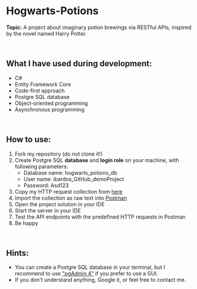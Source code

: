 # Hogwarts-Potions

**Topic:** A project about imaginary potion brewings via RESTful APIs, inspired by the novel named Harry Potter.

<br>

## What I have used during development:
- C#
- Entity Framework Core
- Code-first approach
- Postgre SQL database
- Object-oriented programming
- Asynchronous programming

<br>

## How to use:
1. Fork my repository (do not clone it!)
2. Create Postgre SQL **database** and **login role** on your machine, with following parameters:
    - Database name: hogwarts_potions_db
    - User name: ibardos_GitHub_demoProject
    - Password: Asd123
3. Copy my HTTP request collection from <a href="https://www.getpostman.com/collections/86ecfe19a612c45a3db3">here</a>
4. Import the collection as raw text into <a href="https://www.postman.com/downloads/">Postman</a>
5. Open the project solution in your IDE
6. Start the server in your IDE
7. Test the API endpoints with the predefined HTTP requests in Postman
8. Be happy

<br>

## Hints:
- You can create a Postgre SQL database in your terminal, but I recommend to use <a href="https://www.pgadmin.org/download/">"pgAdmin 4"</a> if you prefer to use a GUI.
- If you don't understand anything, Google it, or feel free to contact me.